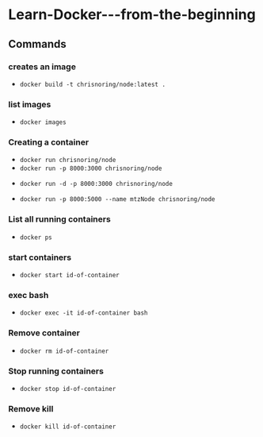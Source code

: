 # Learn-Docker---from-the-beginning

## Commands

### creates an image

<!-- needed every Dockerfile change -->

- `docker build -t chrisnoring/node:latest .`

### list images

- `docker images`

### Creating a container

- `docker run chrisnoring/node`
- `docker run -p 8000:3000 chrisnoring/node`
<!-- in background -->
- `docker run -d -p 8000:3000 chrisnoring/node`
<!--  with name -->
- `docker run -p 8000:5000 --name mtzNode chrisnoring/node`

### List all running containers

- `docker ps`

### start containers

- `docker start id-of-container`

### exec bash

- `docker exec -it id-of-container bash`

### Remove container

- `docker rm id-of-container`

### Stop running containers

<!-- docker stop will try to stop it gracefully (will ask politely :P) -->

- `docker stop id-of-container`

### Remove kill

<!-- docker kill will stop the main entrypoint process/program abruptly -->

- `docker kill id-of-container`

